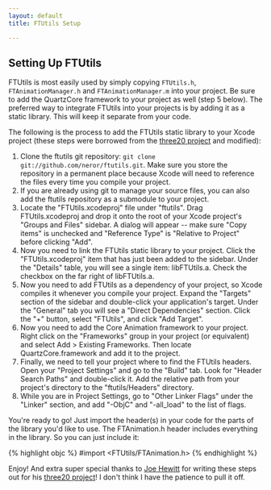 ```yaml
---
layout: default
title: FTUtils Setup

---
```


Setting Up FTUtils
------------------

FTUtils is most easily used by simply copying `FTUtils.h`, `FTAnimationManager.h` and `FTAnimationManager.m` into your project. Be sure to add the QuartzCore framework to your project as well (step 5 below). The preferred way to integrate FTUtils into your projects is by adding it as a static library. This will keep it separate from your code.

The following is the process to add the FTUtils static library to your Xcode project (these steps were borrowed from the [three20 project](http://github.com/joehewitt/three20/tree/master "joehewitt's three20 at master - GitHub") and modified):

 1. Clone the ftutils git repository: `git clone git://github.com/neror/ftutils.git`. Make sure you store the repository in a permanent place because Xcode will need to reference the files every time you compile your project.
 1. If you are already using git to manage your source files, you can also add the ftutils repository as a submodule to your project.
 1. Locate the "FTUtils.xcodeproj" file under "ftutils". Drag FTUtils.xcodeproj and drop it onto the root of your Xcode project's "Groups and Files" sidebar. A dialog will appear -- make sure "Copy items" is unchecked and "Reference Type" is "Relative to Project" before clicking "Add".
 1. Now you need to link the FTUtils static library to your project. Click the "FTUtils.xcodeproj" item that has just been added to the sidebar. Under the "Details" table, you will see a single item: libFTUtils.a. Check the checkbox on the far right of libFTUtils.a.
 1. Now you need to add FTUtils as a dependency of your project, so Xcode compiles it whenever you compile your project. Expand the "Targets" section of the sidebar and double-click your application's target. Under the "General" tab you will see a "Direct Dependencies" section. Click the "+" button, select "FTUtils", and click "Add Target".
 1. Now you need to add the Core Animation framework to your project. Right click on the "Frameworks" group in your project (or equivalent) and select Add > Existing Frameworks. Then locate QuartzCore.framework and add it to the project.
 1. Finally, we need to tell your project where to find the FTUtils headers. Open your "Project Settings" and go to the "Build" tab. Look for "Header Search Paths" and double-click it. Add the relative path from your project's directory to the "ftutils/Headers" directory.
 1. While you are in Project Settings, go to "Other Linker Flags" under the "Linker" section, and add "-ObjC" and "-all_load" to the list of flags.

You're ready to go! Just import the header(s) in your code for the parts of the library you'd like to use. The FTAnimation.h header includes everything in the library. So you can just include it:

{% highlight objc %}
#import <FTUtils/FTAnimation.h>
{% endhighlight %}

Enjoy! And extra super special thanks to [Joe Hewitt](http://www.joehewitt.com/ "Joe Hewitt") for writing these steps out for his [three20 project](http://github.com/joehewitt/three20/tree/master "joehewitt's three20 at master - GitHub")! I don't think I have the patience to pull it off.
